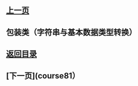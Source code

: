 ## [上一页](course79)

## 包装类（字符串与基本数据类型转换）



## [返回目录](https://wuchengcheng110120.github.io/learnJava)
## [下一页](course81）
